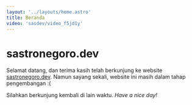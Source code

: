 ```yaml
---
layout: '../layouts/home.astro'
title: Beranda
video: 'sasdev/video_f5jd1y'
---
```


# sastronegoro.dev

Selamat datang, dan terima kasih telah berkunjung ke website [sastronegoro.dev](/). Namun sayang sekali, website ini masih dalam tahap pengembangan :(

Silahkan berkunjung kembali di lain waktu. _Have a nice day!_